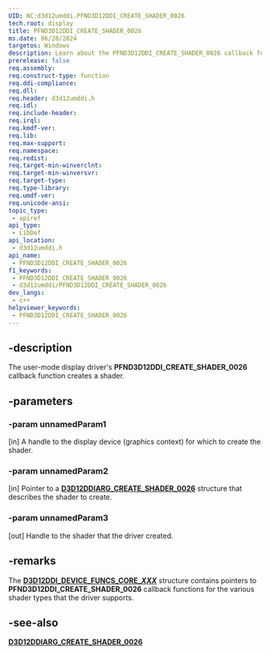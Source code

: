 ```yaml
---
UID: NC:d3d12umddi.PFND3D12DDI_CREATE_SHADER_0026
tech.root: display
title: PFND3D12DDI_CREATE_SHADER_0026
ms.date: 06/28/2024
targetos: Windows
description: Learn about the PFND3D12DDI_CREATE_SHADER_0026 callback function.
prerelease: false
req.assembly: 
req.construct-type: function
req.ddi-compliance: 
req.dll: 
req.header: d3d12umddi.h
req.idl: 
req.include-header: 
req.irql: 
req.kmdf-ver: 
req.lib: 
req.max-support: 
req.namespace: 
req.redist: 
req.target-min-winverclnt: 
req.target-min-winversvr: 
req.target-type: 
req.type-library: 
req.umdf-ver: 
req.unicode-ansi: 
topic_type:
 - apiref
api_type:
 - LibDef
api_location:
 - d3d12umddi.h
api_name:
 - PFND3D12DDI_CREATE_SHADER_0026
f1_keywords:
 - PFND3D12DDI_CREATE_SHADER_0026
 - d3d12umddi/PFND3D12DDI_CREATE_SHADER_0026
dev_langs:
 - c++
helpviewer_keywords:
 - PFND3D12DDI_CREATE_SHADER_0026
---
```


## -description

The user-mode display driver's **PFND3D12DDI_CREATE_SHADER_0026** callback function creates a shader.

## -parameters

### -param unnamedParam1

[in] A handle to the display device (graphics context) for which to create the shader.

### -param unnamedParam2

[in] Pointer to a [**D3D12DDIARG_CREATE_SHADER_0026**](ns-d3d12umddi-d3d12ddiarg_create_shader_0026.md) structure that describes the shader to create.

### -param unnamedParam3

[out] Handle to the shader that the driver created.

## -remarks

The [**D3D12DDI_DEVICE_FUNCS_CORE_*XXX***](ns-d3d12umddi-d3d12ddi_device_funcs_core_0109.md) structure contains pointers to **PFND3D12DDI_CREATE_SHADER_0026** callback functions for the various shader types that the driver supports.

## -see-also

[**D3D12DDIARG_CREATE_SHADER_0026**](ns-d3d12umddi-d3d12ddiarg_create_shader_0026.md)
